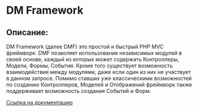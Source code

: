 DM Framework
============

Описание:
---------
DM Framework (далее DMF) это простой и быстрый PHP MVC фреймворк.
DMF позволяет использование независимых модулей в своей основе, каждый из которых может содержать Контроллеры, Модели, Формы, События.
Кроме того существует возможность взаимодействия между модулями, даже если один из них не участвует в данном запросе.
Помимо ставших уже классическими возможностей по созданию Контроллеров, Моделей и Отображений фреймворк также поддерживает возможность создания Событий и Форм.

[Ссылка на документацию](http://dmf.damirazo.ru/doc/)